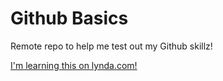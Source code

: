 # Github Basics
Remote repo to help me test out my Github skillz!

[I'm learning this on lynda.com!](http://www.lynda.com)

